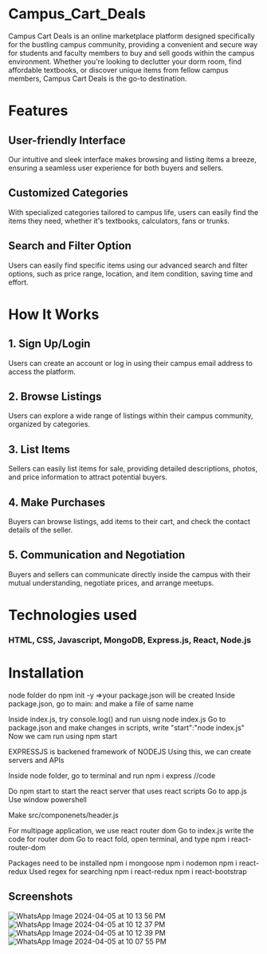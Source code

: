 # Campus_Cart_Deals
Campus Cart Deals is an online marketplace platform designed specifically for the bustling campus community, providing a convenient and secure way for students and faculty members to buy and sell goods within the campus environment. Whether you're looking to declutter your dorm room, find affordable textbooks, or discover unique items from fellow campus members, Campus Cart Deals is the go-to destination.

# Features

## User-friendly Interface
Our intuitive and sleek interface makes browsing and listing items a breeze, ensuring a seamless user experience for both buyers and sellers.

## Customized Categories
 With specialized categories tailored to campus life, users can easily find the items they need, whether it's textbooks, calculators, fans or trunks.

## Search and Filter Option
 Users can easily find specific items using our advanced search and filter options, such as price range, location, and item condition, saving time and effort.

# How It Works
## 1. Sign Up/Login
Users can create an account or log in using their campus email address to access the platform.

## 2. Browse Listings
Users can explore a wide range of listings within their campus community, organized by categories.

## 3. List Items
Sellers can easily list items for sale, providing detailed descriptions, photos, and price information to attract potential buyers.

## 4. Make Purchases 
Buyers can browse listings, add items to their cart, and check the contact details of the seller.

## 5. Communication and Negotiation
Buyers and sellers can communicate directly inside the campus with their mutual understanding, negotiate prices, and arrange meetups.

# Technologies used 
### HTML, CSS, Javascript, MongoDB, Express.js, React, Node.js

# Installation
node folder
do npm init -y  =>your package.json will be created
Inside package.json, go to main: and make a file of same name

Inside index.js, try console.log() and run uisng node index.js
Go to package.json and make changes in scripts, write 
"start":"node index.js"
Now we cam run using npm start

EXPRESSJS is backened framework of NODEJS
Using this, we can create servers and APIs

Inside node folder, go to terminal and run npm i express
//code

Do npm start to start the react server that uses react scripts
Go to app.js
Use window powershell

Make src/componenets/header.js

For multipage application, we use react router dom
Go to index.js write the code for router dom
Go to react fold, open terminal, and type npm i react-router-dom

Packages need to be installed
npm i mongoose
npm i nodemon
npm i react-redux
Used regex for searching
npm i react-redux
npm i react-bootstrap

## Screenshots
![WhatsApp Image 2024-04-05 at 10 13 56 PM](https://github.com/Nupur142/Campus_Cart_Deals/assets/91134572/f522267d-1d55-41cf-8ecf-e3b743c81b03)
![WhatsApp Image 2024-04-05 at 10 12 37 PM](https://github.com/Nupur142/Campus_Cart_Deals/assets/91134572/3b64167a-824e-4e7f-bdee-31a2ba0f8341)
![WhatsApp Image 2024-04-05 at 10 12 39 PM](https://github.com/Nupur142/Campus_Cart_Deals/assets/91134572/a5cd1dce-f3a9-4041-8670-49fb9353af9d)
![WhatsApp Image 2024-04-05 at 10 07 55 PM](https://github.com/Nupur142/Campus_Cart_Deals/assets/91134572/72e77aed-9e5d-4107-8f4b-705a4c1eb662)

